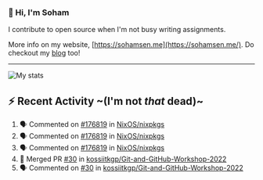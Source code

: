### 👋 Hi, I'm Soham

I contribute to open source when I'm not busy writing assignments.

More info on my website, [https://sohamsen.me](https://sohamsen.me/). Do checkout my [blog](https://blog.sohamsen.me/) too!

---

![My stats](https://github-readme-stats.vercel.app/api?username=Yureien&count_private=true&show_icons=true&theme=dracula)

## :zap: Recent Activity ~(I'm not _that_ dead)~

<!--START_SECTION:activity-->
1. 🗣 Commented on [#176819](https://github.com/NixOS/nixpkgs/issues/176819) in [NixOS/nixpkgs](https://github.com/NixOS/nixpkgs)
2. 🗣 Commented on [#176819](https://github.com/NixOS/nixpkgs/issues/176819) in [NixOS/nixpkgs](https://github.com/NixOS/nixpkgs)
3. 🗣 Commented on [#176819](https://github.com/NixOS/nixpkgs/issues/176819) in [NixOS/nixpkgs](https://github.com/NixOS/nixpkgs)
4. 🎉 Merged PR [#30](https://github.com/kossiitkgp/Git-and-GitHub-Workshop-2022/pull/30) in [kossiitkgp/Git-and-GitHub-Workshop-2022](https://github.com/kossiitkgp/Git-and-GitHub-Workshop-2022)
5. 🗣 Commented on [#30](https://github.com/kossiitkgp/Git-and-GitHub-Workshop-2022/issues/30) in [kossiitkgp/Git-and-GitHub-Workshop-2022](https://github.com/kossiitkgp/Git-and-GitHub-Workshop-2022)
<!--END_SECTION:activity-->

